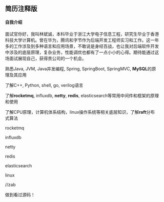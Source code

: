 ## 简历注释版

#### 自我介绍

面试官你好，我叫林斌诚，本科毕业于浙江大学电子信息工程，研究生毕业于香港科技大学计算机。曾在华为，腾讯和字节作为后端开发工程师实习和工作。这一年多的工作涉及到多种语言和应用场景，不敢说是身经百战，也让我对后端软件开发中涉及的底层原理，复杂业务，性能调优也都有了一点小小的心得。期待能通过这场面试展现自己，获得贵公司的一个机会。





熟悉Java, JVM, Java并发编程, Spring, SpringBoot, SpringMVC, **MySQL**的原理及其应用

了解C++, Python, shell, go, verilog语言

了解**rocketmq**, influxdb, **netty**, **redis**, elasticsearch等常用中间件和框架的原理和使用

了解CPU原理，计算机体系结构，linux操作系统等相关底层知识，了解**raft**分布式算法



rocketmq

influxdb

netty

redis

elasticsearch

linux

//zab

做到看过源码！

